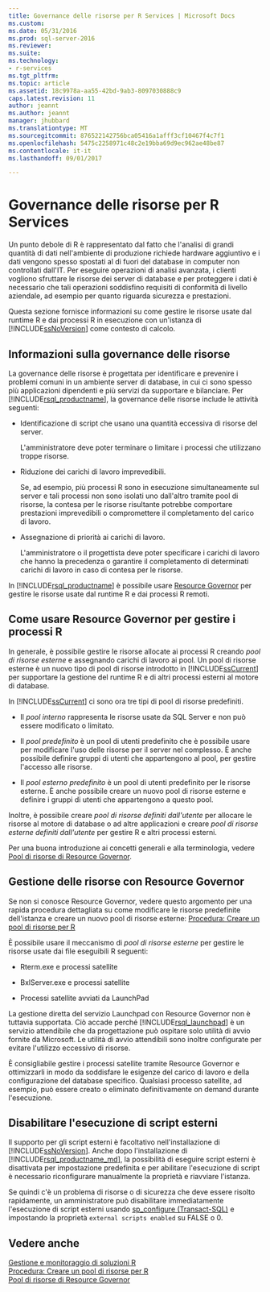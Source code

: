 ```yaml
---
title: Governance delle risorse per R Services | Microsoft Docs
ms.custom: 
ms.date: 05/31/2016
ms.prod: sql-server-2016
ms.reviewer: 
ms.suite: 
ms.technology:
- r-services
ms.tgt_pltfrm: 
ms.topic: article
ms.assetid: 18c9978a-aa55-42bd-9ab3-8097030888c9
caps.latest.revision: 11
author: jeannt
ms.author: jeannt
manager: jhubbard
ms.translationtype: MT
ms.sourcegitcommit: 876522142756bca05416a1afff3cf10467f4c7f1
ms.openlocfilehash: 5475c2258971c48c2e19bba69d9ec962ae48be87
ms.contentlocale: it-it
ms.lasthandoff: 09/01/2017

---
```

# <a name="resource-governance-for-r-services"></a>Governance delle risorse per R Services
  Un punto debole di R è rappresentato dal fatto che l'analisi di grandi quantità di dati nell'ambiente di produzione richiede hardware aggiuntivo e i dati vengono spesso spostati al di fuori del database in computer non controllati dall'IT.  Per eseguire operazioni di analisi avanzata, i clienti vogliono sfruttare le risorse dei server di database e per proteggere i dati è necessario che tali operazioni soddisfino requisiti di conformità di livello aziendale, ad esempio per quanto riguarda sicurezza e prestazioni.  
  
 Questa sezione fornisce informazioni su come gestire le risorse usate dal runtime R e dai processi R in esecuzione con un'istanza di [!INCLUDE[ssNoVersion](../../includes/ssnoversion-md.md)] come contesto di calcolo.  
  
## <a name="what-is-resource-governance"></a>Informazioni sulla governance delle risorse  
 La governance delle risorse è progettata per identificare e prevenire i problemi comuni in un ambiente server di database, in cui ci sono spesso più applicazioni dipendenti e più servizi da supportare e bilanciare. Per [!INCLUDE[rsql_productname](../../includes/rsql-productname-md.md)], la governance delle risorse include le attività seguenti:  
  
-   Identificazione di script che usano una quantità eccessiva di risorse del server.  
  
     L'amministratore deve poter terminare o limitare i processi che utilizzano troppe risorse.  
  
-   Riduzione dei carichi di lavoro imprevedibili.  
  
     Se, ad esempio, più processi R sono in esecuzione simultaneamente sul server e tali processi non sono isolati uno dall'altro tramite pool di risorse, la contesa per le risorse risultante potrebbe comportare prestazioni imprevedibili o compromettere il completamento del carico di lavoro.  
  
-   Assegnazione di priorità ai carichi di lavoro.  
  
     L'amministratore o il progettista deve poter specificare i carichi di lavoro che hanno la precedenza o garantire il completamento di determinati carichi di lavoro in caso di contesa per le risorse.  
  
 In [!INCLUDE[rsql_productname](../../includes/rsql-productname-md.md)] è possibile usare [Resource Governor](../../relational-databases/resource-governor/resource-governor.md) per gestire le risorse usate dal runtime R e dai processi R remoti.  
  
## <a name="how-to-use-resource-governor-to-manage-r-jobs"></a>Come usare Resource Governor per gestire i processi R  
 In generale, è possibile gestire le risorse allocate ai processi R creando *pool di risorse esterne* e assegnando carichi di lavoro ai pool. Un pool di risorse esterne è un nuovo tipo di pool di risorse introdotto in [!INCLUDE[ssCurrent](../../includes/sscurrent-md.md)] per supportare la gestione del runtime R e di altri processi esterni al motore di database.  
  
 In [!INCLUDE[ssCurrent](../../includes/sscurrent-md.md)] ci sono ora tre tipi di pool di risorse predefiniti.  
  
-   Il *pool interno* rappresenta le risorse usate da SQL Server e non può essere modificato o limitato.  
  
-   Il *pool predefinito* è un pool di utenti predefinito che è possibile usare per modificare l'uso delle risorse per il server nel complesso. È anche possibile definire gruppi di utenti che appartengono al pool, per gestire l'accesso alle risorse.  
  
-   Il *pool esterno predefinito* è un pool di utenti predefinito per le risorse esterne. È anche possibile creare un nuovo pool di risorse esterne e definire i gruppi di utenti che appartengono a questo pool.  
  
 Inoltre, è possibile creare *pool di risorse definiti dall'utente* per allocare le risorse al motore di database o ad altre applicazioni e creare *pool di risorse esterne definiti dall'utente* per gestire R e altri processi esterni.  
  
 Per una buona introduzione ai concetti generali e alla terminologia, vedere [Pool di risorse di Resource Governor](../../relational-databases/resource-governor/resource-governor-resource-pool.md).  

  
## <a name="resource-management-using-resource-governor"></a>Gestione delle risorse con Resource Governor 

   Se non si conosce Resource Governor, vedere questo argomento per una rapida procedura dettagliata su come modificare le risorse predefinite dell'istanza e creare un nuovo pool di risorse esterne: [Procedura: Creare un pool di risorse per R](../../advanced-analytics/r-services/how-to-create-a-resource-pool-for-r.md)   
  
 È possibile usare il meccanismo di *pool di risorse esterne* per gestire le risorse usate dai file eseguibili R seguenti:  
  
-   Rterm.exe e processi satellite  
  
-   BxlServer.exe e processi satellite  
  
-   Processi satellite avviati da LaunchPad  
  
 La gestione diretta del servizio Launchpad con Resource Governor non è tuttavia supportata. Ciò accade perché [!INCLUDE[rsql_launchpad](../../includes/rsql-launchpad-md.md)] è un servizio attendibile che da progettazione può ospitare solo utilità di avvio fornite da Microsoft. Le utilità di avvio attendibili sono inoltre configurate per evitare l'utilizzo eccessivo di risorse.  
  
 È consigliabile gestire i processi satellite tramite Resource Governor e ottimizzarli in modo da soddisfare le esigenze del carico di lavoro e della configurazione del database specifico.  Qualsiasi processo satellite, ad esempio, può essere creato o eliminato definitivamente on demand durante l'esecuzione.  
  
## <a name="disable-external-script-execution"></a>Disabilitare l'esecuzione di script esterni  
 Il supporto per gli script esterni è facoltativo nell'installazione di [!INCLUDE[ssNoVersion](../../includes/ssnoversion-md.md)]. Anche dopo l'installazione di [!INCLUDE[rsql_productname_md](../../includes/rsql-productname-md.md)], la possibilità di eseguire script esterni è disattivata per impostazione predefinita e per abilitare l'esecuzione di script è necessario riconfigurare manualmente la proprietà e riavviare l'istanza.  
  
 Se quindi c'è un problema di risorse o di sicurezza che deve essere risolto rapidamente, un amministratore può disabilitare immediatamente l'esecuzione di script esterni usando [sp_configure &#40;Transact-SQL&#41;](../../relational-databases/system-stored-procedures/sp-configure-transact-sql.md) e impostando la proprietà `external scripts enabled` su FALSE o 0.  
  
## <a name="see-also"></a>Vedere anche  
 [Gestione e monitoraggio di soluzioni R](../../advanced-analytics/r-services/managing-and-monitoring-r-solutions.md)  
 [Procedura: Creare un pool di risorse per R](../../advanced-analytics/r-services/how-to-create-a-resource-pool-for-r.md)  
 [Pool di risorse di Resource Governor](../../relational-databases/resource-governor/resource-governor-resource-pool.md)
  


